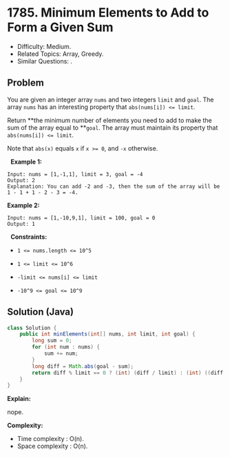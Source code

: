 # 1785. Minimum Elements to Add to Form a Given Sum

- Difficulty: Medium.
- Related Topics: Array, Greedy.
- Similar Questions: .

## Problem

You are given an integer array ```nums``` and two integers ```limit``` and ```goal```. The array ```nums``` has an interesting property that ```abs(nums[i]) <= limit```.

Return **the minimum number of elements you need to add to make the sum of the array equal to **```goal```. The array must maintain its property that ```abs(nums[i]) <= limit```.

Note that ```abs(x)``` equals ```x``` if ```x >= 0```, and ```-x``` otherwise.

 
**Example 1:**

```
Input: nums = [1,-1,1], limit = 3, goal = -4
Output: 2
Explanation: You can add -2 and -3, then the sum of the array will be 1 - 1 + 1 - 2 - 3 = -4.
```

**Example 2:**

```
Input: nums = [1,-10,9,1], limit = 100, goal = 0
Output: 1
```

 
**Constraints:**


	
- ```1 <= nums.length <= 10^5```
	
- ```1 <= limit <= 10^6```
	
- ```-limit <= nums[i] <= limit```
	
- ```-10^9 <= goal <= 10^9```



## Solution (Java)

```java
class Solution {
    public int minElements(int[] nums, int limit, int goal) {
        long sum = 0;
        for (int num : nums) {
            sum += num;
        }
        long diff = Math.abs(goal - sum);
        return diff % limit == 0 ? (int) (diff / limit) : (int) ((diff / limit) + 1);
    }
}
```

**Explain:**

nope.

**Complexity:**

* Time complexity : O(n).
* Space complexity : O(n).

